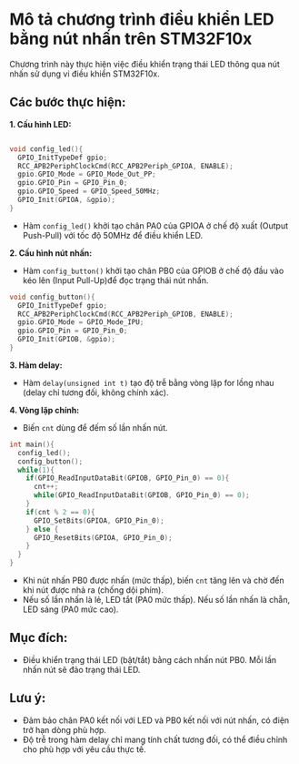 # Mô tả chương trình điều khiển LED bằng nút nhấn trên STM32F10x

Chương trình này thực hiện việc điều khiển trạng thái LED thông qua nút nhấn sử dụng vi điều khiển STM32F10x.

## Các bước thực hiện:

**1. Cấu hình LED:**
```c

void config_led(){
  GPIO_InitTypeDef gpio;
  RCC_APB2PeriphClockCmd(RCC_APB2Periph_GPIOA, ENABLE);
  gpio.GPIO_Mode = GPIO_Mode_Out_PP;
  gpio.GPIO_Pin = GPIO_Pin_0;         
  gpio.GPIO_Speed = GPIO_Speed_50MHz;
  GPIO_Init(GPIOA, &gpio);
}

```
   - Hàm `config_led()` khởi tạo chân PA0 của GPIOA ở chế độ xuất (Output Push-Pull) với tốc độ 50MHz để điều khiển LED.

**2. Cấu hình nút nhấn:**
   - Hàm `config_button()` khởi tạo chân PB0 của GPIOB ở chế độ đầu vào kéo lên (Input Pull-Up)để đọc trạng thái nút nhấn.

```c
void config_button(){
  GPIO_InitTypeDef gpio;
  RCC_APB2PeriphClockCmd(RCC_APB2Periph_GPIOB, ENABLE);
  gpio.GPIO_Mode = GPIO_Mode_IPU;
  gpio.GPIO_Pin = GPIO_Pin_0;
  GPIO_Init(GPIOB, &gpio);
}

```
**3. Hàm delay:**
   - Hàm `delay(unsigned int t)` tạo độ trễ bằng vòng lặp for lồng nhau (delay chỉ tương đối, không chính xác).

**4. Vòng lặp chính:**
   - Biến `cnt` dùng để đếm số lần nhấn nút.
```c
int main(){
  config_led();
  config_button();
  while(1){
    if(GPIO_ReadInputDataBit(GPIOB, GPIO_Pin_0) == 0){
      cnt++;
      while(GPIO_ReadInputDataBit(GPIOB, GPIO_Pin_0) == 0);
    }
    if(cnt % 2 == 0){
      GPIO_SetBits(GPIOA, GPIO_Pin_0);
    } else {
      GPIO_ResetBits(GPIOA, GPIO_Pin_0);
    }
  }
}

```
   - Khi nút nhấn PB0 được nhấn (mức thấp), biến `cnt` tăng lên và chờ đến khi nút được nhả ra (chống dội phím).
   - Nếu số lần nhấn là lẻ, LED tắt (PA0 mức thấp). Nếu số lần nhấn là chẵn, LED sáng (PA0 mức cao).

## Mục đích:

- Điều khiển trạng thái LED (bật/tắt) bằng cách nhấn nút PB0. Mỗi lần nhấn nút sẽ đảo trạng thái LED.

## Lưu ý:

- Đảm bảo chân PA0 kết nối với LED và PB0 kết nối với nút nhấn, có điện trở hạn dòng phù hợp.
- Độ trễ trong hàm delay chỉ mang tính chất tương đối, có thể điều chỉnh cho phù hợp với yêu cầu thực tế.